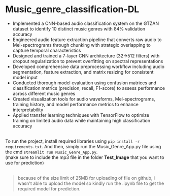 # Music_genre_classification-DL

- Implemented a CNN-based audio classification system on the GTZAN dataset to identify 10 distinct music genres with 84% validation accuracy
- Engineered audio feature extraction pipeline that converts raw audio to Mel-spectrograms through chunking with strategic overlapping to capture temporal characteristics
- Designed and trained a 7-layer CNN architecture (32→512 filters) with dropout regularization to prevent overfitting on spectral representations
- Developed comprehensive data preprocessing workflow including audio segmentation, feature extraction, and matrix resizing for consistent model input
- Conducted thorough model evaluation using confusion matrices and classification metrics (precision, recall, F1-score) to assess performance across different music genres
- Created visualization tools for audio waveforms, Mel-spectrograms, training history, and model performance metrics to enhance interpretability
- Applied transfer learning techniques with TensorFlow to optimize training on limited audio data while maintaining high classification accuracy

<br>
To run the project, install required libraries using <code>pip install -r requirements.txt</code>.
And then, simply run the Music_Genre_App.py file using the cmd <code>streamlit run Music_Genre_App.py</code>.
<br>
(make sure to include the mp3 file in the folder <strong>Test_Image</strong> that you want to use for prediction)<br><br>

> because of the size limit of 25MB for uploading of file on github, i wasn't able to upload the model so kindly run the .ipynb file to get the required model for prediction.

